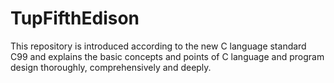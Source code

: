# TupFifthEdison
This repository is introduced according to the new C language standard C99 and explains the basic concepts and points of C language and program design thoroughly, comprehensively and deeply.
